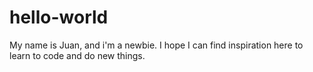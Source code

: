 # hello-world

My name is Juan, and i'm a newbie. I hope I can find inspiration here to learn to code and do new things. 
